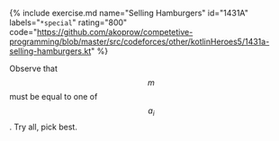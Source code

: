 {% include exercise.md name="Selling Hamburgers" id="1431A" labels="`*special`" rating="800"
   code="https://github.com/akoprow/competetive-programming/blob/master/src/codeforces/other/kotlinHeroes5/1431a-selling-hamburgers.kt"
%}

Observe that $$m$$ must be equal to one of $$a_i$$.  Try all, pick best.
